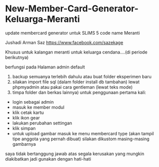 New-Member-Card-Generator-Keluarga-Meranti
==========================================

update membercard generator untuk SLiMS 5 code name Meranti

Jushadi Arman Saz
https://www.facebook.com/sazekage

Khusus untuk kalangan meranti
untuk keluarga cendana....(di periode berikutnya)

berfungsi pada Halaman admin default


1. backup semuanya terlebih dahulu atau buat folder eksperimen baru
2. silakan import file sql (dalam folder install db tambahan) lewat phpmyadmin atau pakai cara gentleman (lewat teks mode)
3. timpa folder dan berkas lainnya)
untuk penggunaan pertama kali:
- login sebagai admin
- masuk ke member modul
- klik cetak kartu
- klik ikon gear
- lakukan perubahan settingan
- klik simpan
- untuk upload gambar masuk ke menu membercard type (akan tampil tipe anggota yang pernah dibuat) silakan dikustom masing-masing gambarnya

saya tidak bertanggung jawab atas segala kerusakan yang mungkin diakibatkan jadi gunakan dengan hati-hati 
